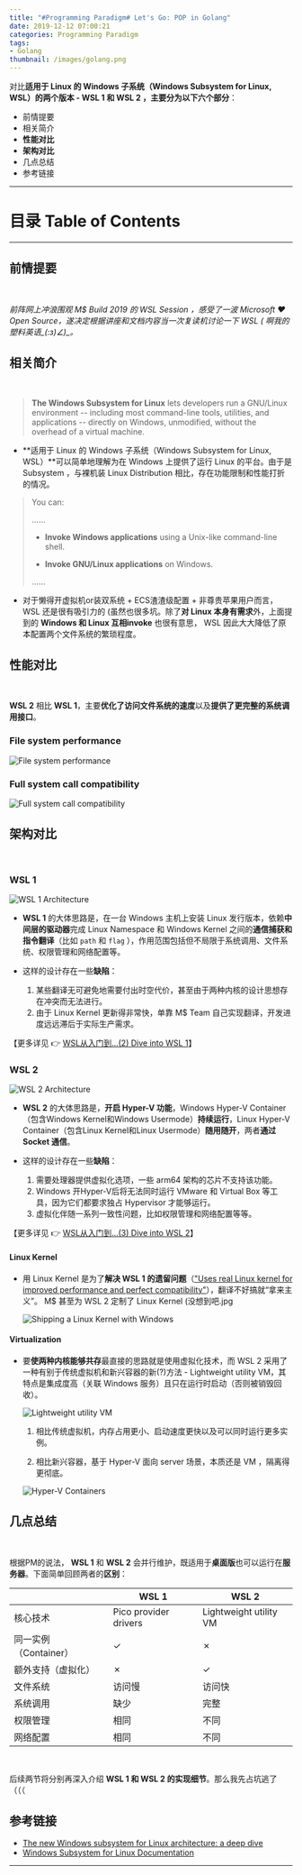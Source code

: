 ```yaml
---
title: "#Programming Paradigm# Let's Go: POP in Golang"
date: 2019-12-12 07:00:21
categories: Programming Paradigm
tags:
- Golang
thumbnail: /images/golang.png
---
```




对比**适用于 Linux 的 Windows 子系统（Windows Subsystem for Linux, WSL）**的两个版本 - **WSL 1** 和 **WSL 2** ，主要分为以下**六个部分**：

- 前情提要
- 相关简介
- **性能对比**
- **架构对比**
- 几点总结
- 参考链接

---



<!-- more -->



# **目录 Table of Contents**

<!-- toc -->

---



## **前情提要**

<br/>

*前阵网上冲浪围观 M$ Build 2019 的 WSL Session ，感受了一波  Microsoft ❤ Open Source，遂决定根据讲座和文档内容当一次复读机讨论一下 WSL ( 啊我的塑料英语\_(:з)∠)\_。*

## **相关简介**

<br/>

> **The Windows Subsystem for Linux** lets developers run a GNU/Linux environment -- including most command-line tools, utilities, and applications -- directly on Windows, unmodified, without the overhead of a virtual machine.

- **适用于 Linux 的 Windows 子系统（Windows Subsystem for Linux, WSL）**可以简单地理解为在 Windows 上提供了运行 Linux 的平台。由于是 Subsystem ，与裸机装 Linux Distribution 相比，存在功能限制和性能打折的情况。

> You can:
>
> ......
>
> - **Invoke Windows applications** using a Unix-like command-line shell.
>
> - **Invoke GNU/Linux applications** on Windows.
>
> ......

- 对于懒得开虚拟机or装双系统 + ECS渣渣级配置 + 非尊贵苹果用户而言， WSL 还是很有吸引力的 (虽然也很多坑。除了**对 Linux 本身有需求**外，上面提到的 **Windows 和 Linux 互相invoke** 也很有意思， WSL 因此大大降低了原本配置两个文件系统的繁琐程度。

## **性能对比**

<br/>

**WSL 2** 相比 **WSL 1**，主要**优化了访问文件系统的速度**以及**提供了更完整的系统调用接口**。

### File system performance

![File system performance](/images/file_system_performance.png)

### Full system call compatibility

![Full system call compatibility](/images/full_system_call_compatibility.png)

## **架构对比**

<br/>

### WSL 1

![WSL 1 Architecture](/images/wsl1_architecture.png)

- **WSL 1** 的大体思路是，在一台 Windows 主机上安装 Linux 发行版本，依赖**中间层的驱动器**完成 Linux Namespace 和 Windows Kernel 之间的**通信捕获和指令翻译**（比如 `path` 和 `flag` ），作用范围包括但不局限于系统调用、文件系统、权限管理和网络配置等。
- 这样的设计存在一些**缺陷**：

  1. 某些翻译无可避免地需要付出时空代价，甚至由于两种内核的设计思想存在冲突而无法进行。
  2. 由于 Linux Kernel 更新得非常快，单靠 M$ Team 自己实现翻译，开发进度远远滞后于实际生产需求。

【更多详见 👉 [WSL从入门到...(2) Dive into WSL 1](https://lottewong.github.io/2019/12/13/WSL%E4%BB%8E%E5%85%A5%E9%97%A8%E5%88%B0...(2)/)】

### WSL 2

![WSL 2 Architecture](/images/wsl2_architecture.png)

- **WSL 2** 的大体思路是，**开启 Hyper-V 功能**，Windows Hyper-V Container（包含Windows Kernel和Windows Usermode）**持续运行**，Linux Hyper-V Container（包含Linux Kernel和Linux Usermode）**随用随开**，两者**通过 Socket 通信**。

- 这样的设计存在一些**缺陷**：

  1. 需要处理器提供虚拟化选项，一些 arm64 架构的芯片不支持该功能。
  2. Windows 开Hyper-V后将无法同时运行 VMware 和 Virtual Box 等工具，因为它们都要求独占 Hypervisor 才能够运行。
  3. 虚拟化伴随一系列一致性问题，比如权限管理和网络配置等等。

【更多详见 👉 [WSL从入门到...(3) Dive into WSL 2](https://lottewong.github.io/2019/12/13/WSL%E4%BB%8E%E5%85%A5%E9%97%A8%E5%88%B0...(3)/)】

#### Linux Kernel

- 用 Linux Kernel 是为了**解决 WSL 1 的遗留问题**（<u>"Uses real Linux kernel for improved performance and perfect compatibility"</u>），翻译不好搞就“拿来主义”。 M$ 甚至为 WSL 2 定制了 Linux Kernel  (没想到吧.jpg

  ![Shipping a Linux Kernel with Windows](/images/linux_kernel.png) 

#### Virtualization

- 要**使两种内核能够共存**最直接的思路就是使用虚拟化技术，而 WSL 2 采用了一种有别于传统虚拟机和新兴容器的新(?)方法 - Lightweight utility VM，其特点是集成度高（关联 Windows 服务）且只在运行时启动（否则被销毁回收）。

  ![Lightweight utility VM](/images/virtualization.png)
  1. 相比传统虚拟机，内存占用更小、启动速度更快以及可以同时运行更多实例。
  
  2. 相比新兴容器，基于 Hyper-V 面向 server 场景，本质还是 VM ，隔离得更彻底。
  
  ![Hyper-V Containers](/images/hyper_v_container.png)

## **几点总结**

<br/>

根据PM的说法， **WSL 1** 和 **WSL 2** 会并行维护，既适用于**桌面版**也可以运行在**服务器**。下面简单回顾两者的**区别**：

|                       | WSL 1                 | WSL 2                  |
| --------------------- | --------------------- | ---------------------- |
| 核心技术              | Pico provider drivers | Lightweight utility VM |
| 同一实例（Container） | ✓                     | ✗                      |
| 额外支持（虚拟化）    | ✗                     | ✓                      |
| 文件系统              | 访问慢                | 访问快                 |
| 系统调用              | 缺少                  | 完整                   |
| 权限管理              | 相同                  | 不同                   |
| 网络配置              | 相同                  | 不同                   |

<br/>

后续两节将分别再深入介绍 **WSL 1 和 WSL 2 的实现细节**。那么我先占坑逃了（（（

## **参考链接**

- [The new Windows subsystem for Linux architecture: a deep dive](https://mybuild.techcommunity.microsoft.com/sessions/77003)
- [Windows Subsystem for Linux Documentation](https://docs.microsoft.com/en-us/windows/wsl/about)

---

